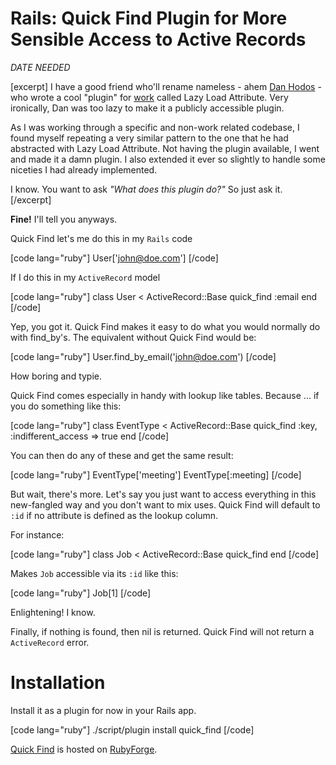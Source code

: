 # Rails: Quick Find Plugin for More Sensible Access to Active Records

<cite>DATE NEEDED</cite>

[excerpt]
I have a good friend who'll rename nameless - ahem [Dan Hodos](http://danhodos.com) - who wrote a cool "plugin" for [work](http://centro.net) called Lazy Load Attribute. Very ironically, Dan was too lazy to make it a publicly accessible plugin.

As I was working through a specific and non-work related codebase, I found myself repeating a very similar pattern to the one that he had abstracted with Lazy Load Attribute. Not having the plugin available, I went and made it a damn plugin. I also extended it ever so slightly to handle some niceties I had already implemented.

I know. You want to ask *"What does this plugin do?"* So just ask it.
[/excerpt]

**Fine!** I'll tell you anyways.

Quick Find let's me do this in my `Rails` code

[code lang="ruby"]
User['john@doe.com']
[/code]

If I do this in my `ActiveRecord` model

[code lang="ruby"]
class User < ActiveRecord::Base
  quick_find :email
end
[/code]

Yep, you got it. Quick Find makes it easy to do what you would normally do with find_by's. The equivalent without Quick Find would be:

[code lang="ruby"]
User.find_by_email('john@doe.com')
[/code]

How boring and typie.

Quick Find comes especially in handy with lookup like tables. Because ... if you do something like this:

[code lang="ruby"]
class EventType < ActiveRecord::Base
  quick_find :key, :indifferent_access => true
end
[/code]

You can then do any of these and get the same result:

[code lang="ruby"]
EventType['meeting']
EventType[:meeting]
[/code]

But wait, there's more. Let's say you just want to access everything in this new-fangled way and you don't want to mix uses. Quick Find will default to `:id` if no attribute is defined as the lookup column.

For instance:

[code lang="ruby"]
class Job < ActiveRecord::Base
  quick_find
end
[/code]

Makes `Job` accessible via its `:id` like this:

[code lang="ruby"]
Job[1]
[/code]

Enlightening! I know.

Finally, if nothing is found, then nil is returned. Quick Find will not return a `ActiveRecord` error.

# Installation

Install it as a plugin for now in your Rails app.

[code lang="ruby"]
./script/plugin install quick_find
[/code]

[Quick Find](http://glomp.rubyforge.org/svn/plugins/quick_find) is hosted on [RubyForge](http://glomp.rubyforge.org).
